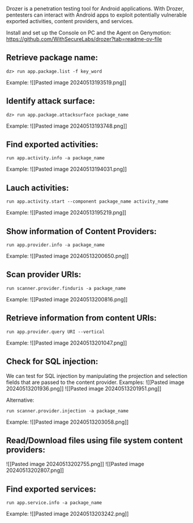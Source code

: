 Drozer is a penetration testing tool for Android applications. With Drozer, pentesters can interact with Android apps to exploit potentially vulnerable exported activities, content providers, and services.

Install and set up the Console on PC and the Agent on Genymotion: https://github.com/WithSecureLabs/drozer?tab=readme-ov-file

## Retrieve package name:
```
dz> run app.package.list -f key_word
```

Example:
![[Pasted image 20240513193519.png]]

## Identify attack surface:
```
dz> run app.package.attacksurface package_name
```

Example:
![[Pasted image 20240513193748.png]]

## Find exported activities:
```
run app.activity.info -a package_name
```

Example:
![[Pasted image 20240513194031.png]]

## Lauch activities:
```
run app.activity.start --component package_name activity_name
```

Example:
![[Pasted image 20240513195219.png]]

## Show information of Content Providers:
```
run app.provider.info -a package_name
```

Example:
![[Pasted image 20240513200650.png]]

## Scan provider URIs:
```
run scanner.provider.finduris -a package_name
```

Example:
![[Pasted image 20240513200816.png]]

## Retrieve information from content URIs:
```
run app.provider.query URI --vertical
```

Example:
![[Pasted image 20240513201047.png]]

## Check for SQL injection:

We can test for SQL injection by manipulating the projection and selection fields that are passed to the content provider. Examples:
![[Pasted image 20240513201936.png]]
![[Pasted image 20240513201951.png]]

Alternative:
```
run scanner.provider.injection -a package_name
```

Example:
![[Pasted image 20240513203058.png]]

## Read/Download files using file system content providers:
![[Pasted image 20240513202755.png]]
![[Pasted image 20240513202807.png]]

## Find exported services:
```
run app.service.info -a package_name
```

Example:
![[Pasted image 20240513203242.png]]
